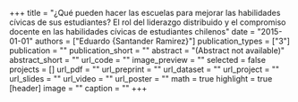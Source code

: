 +++
title = "¿Qué pueden hacer las escuelas para mejorar las habilidades cívicas de sus estudiantes? El rol del liderazgo distribuido y el compromiso docente en las habilidades cívicas de estudiantes chilenos"
date = "2015-01-01"
authors = ["Eduardo {Santander Ramirez}"]
publication_types = ["3"]
publication = ""
publication_short = ""
abstract = "(Abstract not available)"
abstract_short = ""
url_code = ""
image_preview = ""
selected = false
projects = []
url_pdf = ""
url_preprint = ""
url_dataset = ""
url_project = ""
url_slides = ""
url_video = ""
url_poster = ""
math = true
highlight = true
[header]
image = ""
caption = ""
+++
